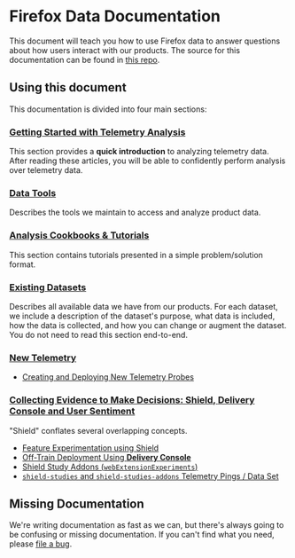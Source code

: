 # Firefox Data Documentation

This document will teach you how to use Firefox data
to answer questions about how users interact with our products. The source for this documentation
can be found in [this repo](https://github.com/mozilla/firefox-data-docs).

## Using this document

This documentation is divided into four main sections:

### [Getting Started with Telemetry Analysis](concepts/getting_started.md)
  This section provides a **quick introduction** to analyzing telemetry data.
  After reading these articles, you will be able to confidently perform analysis
  over telemetry data.

### [Data Tools](tools/README.md)
  Describes the tools we maintain to access and analyze product data.

### [Analysis Cookbooks & Tutorials](cookbooks/README.md)
  This section contains tutorials presented in a simple problem/solution format.

### [Existing Datasets](datasets/reference.md)
  Describes all available data we have from our products.
  For each dataset, we include a description of the dataset's purpose,
  what data is included, how the data is collected,
  and how you can change or augment the dataset.
  You do not need to read this section end-to-end.

### [New Telemetry](datasets/new_data.md)

  * [Creating and Deploying New Telemetry Probes](datasets/new_data.md)


### [Collecting Evidence to Make Decisions: **Shield**, **Delivery Console** and User Sentiment]()

"Shield" conflates several overlapping concepts.

  * [Feature Experimentation using Shield](experiments/shield_design_process.md)
  * [Off-Train Deployment Using **Delivery Console**](experiments/off_train_deployment.md)
  * [Shield Study Addons (`webExtensionExperiments`)](experiments/shield_study_engineering.md)
  * [`shield-studies` and `shield-studies-addons` Telemetry Pings / Data Set](datasets/shield.md)

## Missing Documentation

We're writing documentation as fast as we can,
but there's always going to be confusing or missing documentation.
If you can't find what you need, please
[file a bug](https://bugzilla.mozilla.org/enter_bug.cgi?assigned_to=nobody%40mozilla.org&bug_file_loc=http%3A%2F%2F&bug_ignored=0&bug_severity=normal&bug_status=NEW&cf_fx_iteration=---&cf_fx_points=---&component=Documentation%20and%20Knowledge%20Repo%20%28RTMO%29&contenttypemethod=autodetect&contenttypeselection=text%2Fplain&defined_groups=1&flag_type-4=X&flag_type-607=X&flag_type-800=X&flag_type-803=X&flag_type-916=X&form_name=enter_bug&maketemplate=Remember%20values%20as%20bookmarkable%20template&op_sys=Linux&priority=--&product=Data%20Platform%20and%20Tools&rep_platform=x86_64&target_milestone=---&version=unspecified).
